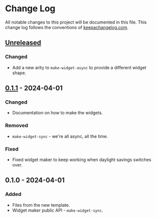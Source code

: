 # Change Log
All notable changes to this project will be documented in this file. This change log follows the conventions of [keepachangelog.com](http://keepachangelog.com/).

## [Unreleased]
### Changed
- Add a new arity to `make-widget-async` to provide a different widget shape.

## [0.1.1] - 2024-04-01
### Changed
- Documentation on how to make the widgets.

### Removed
- `make-widget-sync` - we're all async, all the time.

### Fixed
- Fixed widget maker to keep working when daylight savings switches over.

## 0.1.0 - 2024-04-01
### Added
- Files from the new template.
- Widget maker public API - `make-widget-sync`.

[Unreleased]: https://sourcehost.site/your-name/walletcore/compare/0.1.1...HEAD
[0.1.1]: https://sourcehost.site/your-name/walletcore/compare/0.1.0...0.1.1
